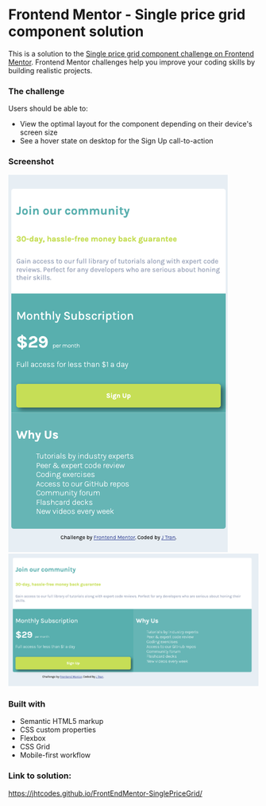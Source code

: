 # Frontend Mentor - Single price grid component solution

This is a solution to the [Single price grid component challenge on Frontend Mentor](https://www.frontendmentor.io/challenges/single-price-grid-component-5ce41129d0ff452fec5abbbc). Frontend Mentor challenges help you improve your coding skills by building realistic projects. 

### The challenge

Users should be able to:

- View the optimal layout for the component depending on their device's screen size
- See a hover state on desktop for the Sign Up call-to-action

### Screenshot

![](./mobile-screenshot.png)
![](./desktop-screenshot.png)

### Built with

- Semantic HTML5 markup
- CSS custom properties
- Flexbox
- CSS Grid
- Mobile-first workflow

### Link to solution:
https://jhtcodes.github.io/FrontEndMentor-SinglePriceGrid/
